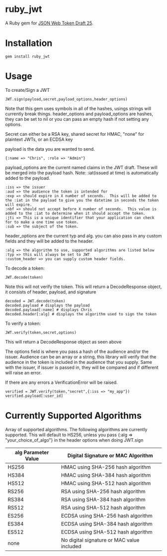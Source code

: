 ruby_jwt
========
A Ruby gem for [JSON Web Token Draft 25](https://tools.ietf.org/html/draft-ietf-oauth-json-web-token-25).

# Installation

	gem install ruby_jwt

# Usage
To create/Sign a JWT

	JWT.sign(payload,secret,payload_options,header_options)

Note that this gem uses symbols in all of the hashes, usings strings will currently break things.
header_options and payload_options are hashes, they can be set to nil or you can pass an empty hash if not setting any options.

Secret can either be a RSA key, shared secret for HMAC, "none" for plaintext JWTs, or an ECDSA key

payload is the data you are wanted to send.

	{:name => "Chris", :role => "Admin"}

payload_options are the current named claims in the JWT draft.  These will be merged into the payload hash.
Note: :iat(issued at time) is automatically added to the payload.

	:iss => the issuer
	:aud => the audience the token is intended for
	:exp => should expire in X number of seconds.  This will be added to the :iat in the payload to give you the datetime in seconds the token will expire.
	:nbf => should not accept before X number of seconds.  This value is added to the :iat to determine when it should accept the token.
	:jti => This is a unique identifier that your application can check for to make a one time use token.
	:sub => the subject of the token.

header_options are the current typ and alg.  you can also pass in any custom fields and they will be added to the header.
	
	:alg => the algorithm to use, supported algorithms are listed below
	:typ => this will always be set to JWT
	:custom_header => you can supply custom header fields.

To decode a token:

	JWT.decode(token)

Note this will not verify the token.  This will return a DecodeResponse object, it consists of header, payload, and signature

	decoded = JWT.decode(token)
	decoded.payload # displays the payload
	decoded.payload[:name] # displays Chris
	decoded.header[:alg] # displays the algorithm used to sign the token

To verify a token:

	JWT.verify(token,secret,options)

This will return a DecodeResponse object as seen above

The options field is where you pass a hash of the audience and/or the issuer. Audience can be an array or a string, this library will verify that the audience in the token is included in the audience that you supply.  Same with the issuer, if issuer is passed in, they will be compared and if different will raise an error.

If there are any errors a VerificationError will be raised.

	verified = JWT.verify(token,"secret",{:iss => "my_app"})
	verified.payload[:user_id]


# Currently Supported Algorithms 
Array of supported algorithms. The following algorithms are currently supported.  This will default to HS256, unless you pass {:alg => "your_choice_of_algo"} in the header options when doing JWT.sign

alg Parameter Value | Digital Signature or MAC Algorithm 
----------------|----------------------------
HS256 | HMAC using SHA-256 hash algorithm 
HS384 | HMAC using SHA-384 hash algorithm 
HS512 | HMAC using SHA-512 hash algorithm 
RS256 | RSA using SHA-256 hash algorithm
RS384 | RSA using SHA-384 hash algorithm
RS512 | RSA using SHA-512 hash algorithm
ES256 | ECDSA using SHA-256 hash algorithm
ES384 | ECDSA using SHA-384 hash algorithm
ES512 | ECDSA using SHA-512 hash algorithm
none | No digital signature or MAC value included